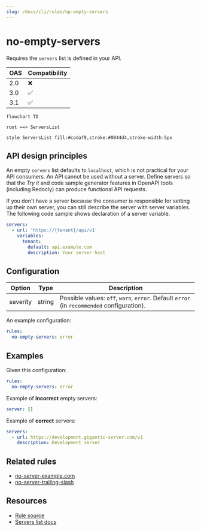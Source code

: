 ```yaml
---
slug: /docs/cli/rules/np-empty-servers
---
```

# no-empty-servers

Requires the `servers` list is defined in your API.

|OAS|Compatibility|
|---|---|
|2.0|❌|
|3.0|✅|
|3.1|✅|


```mermaid
flowchart TD

root ==> ServersList

style ServersList fill:#codaf9,stroke:#0044d4,stroke-width:5px
```
## API design principles

An empty `servers` list defaults to `localhost`, which is not practical for your API consumers.
An API cannot be used without a server.
Define servers so that the *Try it* and code sample generator features in OpenAPI tools (including Redocly) can produce functional API requests.

If you don't have a server because the consumer is responsible for setting up their own server, you can still describe the server with server variables.
The following code sample shows declaration of a server variable.

```yaml
servers:
  - url: 'https://{tenant}/api/v1'
    variables:
      tenant:
        default: api.example.com
        description: Your server host
```

## Configuration

|Option|Type|Description|
|---|---|---|
|severity|string|Possible values: `off`, `warn`, `error`. Default `error` (in `recommended` configuration). |

An example configuration:

```yaml
rules:
  no-empty-servers: error
```

## Examples

Given this configuration:

```yaml
rules:
  no-empty-servers: error
```

Example of **incorrect** empty servers:

```yaml
server: []
```

Example of **correct** servers:

```yaml Example
servers:
  - url: https://development.gigantic-server.com/v1
    description: Development server
```

## Related rules
- [no-server-example.com](./no-server-example-com.md)
- [no-server-trailing-slash](./no-server-trailing-slash.md)

## Resources

- [Rule source](https://github.com/Redocly/redocly-cli/blob/main/packages/core/src/rules/oas3/no-empty-servers.ts)
- [Servers list docs](https://redocly.com/docs/openapi-visual-reference/servers/)
